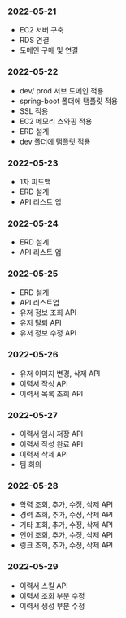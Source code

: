 ### 2022-05-21
- EC2 서버 구축
- RDS 연결
- 도메인 구매 및 연결

### 2022-05-22
- dev/ prod 서브 도메인 적용
- spring-boot 폴더에 탬플릿 적용
- SSL 적용
- EC2 메모리 스와핑 적용
- ERD 설계
- dev 폴더에 탬플릿 적용

### 2022-05-23
- 1차 피드백
- ERD 설계
- API 리스트 업

### 2022-05-24
- ERD 설계
- API 리스트 업  

### 2022-05-25
- ERD 설계
- API 리스트업
- 유저 정보 조회 API
- 유저 탈퇴 API
- 유저 정보 수정 API

### 2022-05-26
- 유저 이미지 변경, 삭제 API
- 이력서 작성 API
- 이력서 목록 조회 API

### 2022-05-27
- 이력서 임시 저장 API
- 이력서 작성 완료 API
- 이력서 삭제 API
- 팀 회의

### 2022-05-28
- 학력 조회, 추가, 수정, 삭제 API
- 경력 조회, 추가, 수정, 삭제 API
- 기타 조회, 추가, 수정, 삭제 API
- 언어 조회, 추가, 수정, 삭제 API
- 링크 조회, 추가, 수정, 삭제 API

### 2022-05-29
- 이력서 스킬 API 
- 이력서 조회 부분 수정
- 이력서 생성 부분 수정